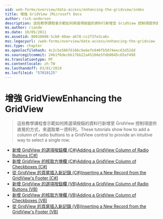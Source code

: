 ```yaml
---
uid: web-forms/overview/data-access/enhancing-the-gridview/index
title: 增強 GridView |Microsoft Docs
author: rick-anderson
description: 這些教學課程會示範如何將選項按鈕的資料行新增至 GridView 控制項提供直覺的方式，來選取單一資料列。
ms.author: riande
ms.date: 10/05/2011
ms.assetid: 80010898-5cb0-49ae-a678-cc2f3fe3ca6c
msc.legacyurl: /web-forms/overview/data-access/enhancing-the-gridview
msc.type: chapter
ms.openlocfilehash: 4c2c5e506f6186c9e6efe940fb5074eec63d52dd
ms.sourcegitcommit: 24b1f6decbb17bb22a45166e5fdb0845c65af498
ms.translationtype: MT
ms.contentlocale: zh-TW
ms.lasthandoff: 03/01/2019
ms.locfileid: "57019125"
---
```

<a name="enhancing-the-gridview"></a><span data-ttu-id="ebed5-103">增強 GridView</span><span class="sxs-lookup"><span data-stu-id="ebed5-103">Enhancing the GridView</span></span>
====================
> <span data-ttu-id="ebed5-104">這些教學課程會示範如何將選項按鈕的資料行新增至 GridView 控制項提供直覺的方式，來選取單一資料列。</span><span class="sxs-lookup"><span data-stu-id="ebed5-104">These tutorials show how to add a column of radio buttons to a GridView control to provide an intuitive way to select a single row.</span></span>


- [<span data-ttu-id="ebed5-105">新增 GridView 的選項按鈕欄 (C#)</span><span class="sxs-lookup"><span data-stu-id="ebed5-105">Adding a GridView Column of Radio Buttons (C#)</span></span>](adding-a-gridview-column-of-radio-buttons-cs.md)
- [<span data-ttu-id="ebed5-106">新增 GridView 的核取方塊欄 (C#)</span><span class="sxs-lookup"><span data-stu-id="ebed5-106">Adding a GridView Column of Checkboxes (C#)</span></span>](adding-a-gridview-column-of-checkboxes-cs.md)
- [<span data-ttu-id="ebed5-107">從 GridView 的頁尾插入新記錄 (C#)</span><span class="sxs-lookup"><span data-stu-id="ebed5-107">Inserting a New Record from the GridView's Footer (C#)</span></span>](inserting-a-new-record-from-the-gridview-s-footer-cs.md)
- [<span data-ttu-id="ebed5-108">新增 GridView 的選項按鈕欄 (VB)</span><span class="sxs-lookup"><span data-stu-id="ebed5-108">Adding a GridView Column of Radio Buttons (VB)</span></span>](adding-a-gridview-column-of-radio-buttons-vb.md)
- [<span data-ttu-id="ebed5-109">新增 GridView 的核取方塊欄 (VB)</span><span class="sxs-lookup"><span data-stu-id="ebed5-109">Adding a GridView Column of Checkboxes (VB)</span></span>](adding-a-gridview-column-of-checkboxes-vb.md)
- [<span data-ttu-id="ebed5-110">從 GridView 的頁尾插入新記錄 (VB)</span><span class="sxs-lookup"><span data-stu-id="ebed5-110">Inserting a New Record from the GridView's Footer (VB)</span></span>](inserting-a-new-record-from-the-gridview-s-footer-vb.md)
